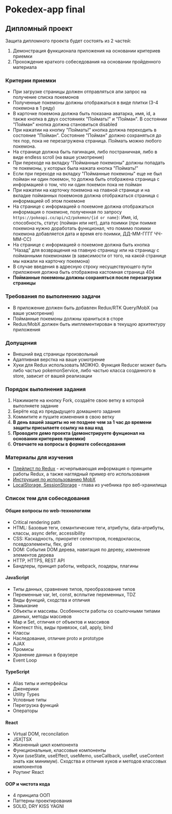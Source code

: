 # Pokedex-app final

## Дипломный проект

Защита дипломного проекта будет состоять из 2 частей:
1. Демонстрация функционала приложения на основании критериев приемки
2. Прохождение краткого собеседования на основании пройденного материала

### Критерии приемки

- При загрузке страницы должен отправляться апи запрос на получение списка покемонов
- Полученные покемоны должны отображаться в виде плитки (3-4 покемона в 1 ряду)
- В карточке покемона должна быть показана аватарка, имя, id, а также кнопка в двух состояниях "Поймать!" и "Пойман". В состоянии "Пойман" кнопка должна становиться disabled
- При нажатии на кнопку "Поймать!" кнопка должна переходить в состояние "Пойман". Состояние "Пойман" должно сохраняться до тех пор, пока не перезагружена страница. Поймать можно любого покемона.
- На странице должна быть пагинация, либо постраничная, либо в виде endless scroll (на ваше усмотрение)
- При переходе на вкладку "Пойманные покемоны" должны попадать те покемоны, у которых была нажата кнопка "Поймать!"
- Если при переходе на вкладку "Пойманные покемоны" еще не был пойман ни один покемон, то должна быть отображена страница с информацией о том, что ни один покемон пока не пойман
- При нажатии на карточку покемона на главной странице и на вкладке пойманных покемонов должна отображаться страница с информацией об этом покемоне
- На странице с информацией о покемоне должна отображаться информация о покемоне, полученная по запросу `https://pokeapi.co/api/v2/pokemon/{id or name}`: Имя, id, способность, статус (пойман или нет), дата поимки (при поимке покемона нужно доработать функционал, что помимо поимки покемона добавляется дата и время его поимки, ДД-ММ-ГГГГ ЧЧ-ММ-СС)
- На странице с информацией о покемоне должна быть кнопка "Назад" для возвращения на главную страницу или на страницу с пойманными покемонами (в зависимости от того, на какой странице мы нажали на карточку покемона)
- В случае введения в адресную строку несуществующего пути приложения должна быть отображена кастомная страница 404
- **Пойманные покемоны должны сохраняться после перезагрузки страницы**

### Требования по выполнению задачи

- В приложение должен быть добавлен Redux/RTK Query/MobX (на ваше усмотрение)
- Пойманные покемоны должны храниться в сторе
- Redux/MobX должен быть имплементирован в текущую архитектуру приложения

### Допущения

- Внешний вид страницы произвольный
- Адаптивная верстка на ваше усмотрение
- Хуки для Redux использовать МОЖНО. Функция Reducer может быть либо частью pokemonService, либо частью класса созданного в store, зависит от вашей реализации

### Порядок выполнения задания

1. Нажимаете на кнопку Fork, создаёте свою ветку в которой выполняете задание
2. Берёте код из предыдущего домашнего задания
3. Коммитите и пушите изменения в свою ветку
4. **В день вашей защиты но не позднее чем за 1 час до времени защиты присылаете ссылку на ваш код**
5. **Проводите демо проекта (демонстрируете фунционал на основании критериев приемки)**
6. **Отвечаете на вопросы в формате собеседования**

### Материалы для изучения

- [Плейлист по Redux](https://www.youtube.com/watch?v=5Qtqzeh5FeM&list=PL6DxKON1uLOHsBCJ_vVuvRsW84VnqmPp6) - исчерпывающая информация о принципе работы Redux, а также наглядный пример его использования
- [Инструкция по использованию MobX](https://www.youtube.com/watch?v=jn-L1SFYdIc)
- [LocalStorage, SessionStorage](https://learn.javascript.ru/localstorage) - глава из учебника про веб-хранилища

### Список тем для собеседования

#### Общие вопросы по web-технологиям
- Critical rendering path
- HTML: Базовые теги, семантические теги, атрибуты, data-атрибуты, классы, async defer, accessibility
- CSS: Каскадность, приоритет селекторов, псевдоклассы, псевдоэлементы, flex, grid
- DOM: События DOM дерева, навигация по дереву, изменение элементов дерева
- HTTP, HTTPS, REST API
- Бандлеры, принцип работы, webpack, лоадеры, плагины 

#### JavaScript
- Типы данных, сравнение типов, преобразование типов
- Переменные var, let, const, всплытие переменных, TDZ
- Виды функций, сходства и отличия
- Замыкание
- Объекты и массивы. Особенности работы со ссылочными типами данных, методы массивов
- Map и Set, отличия от объектов и массивов
- Контекст this, виды привязок, call, apply, bind
- Классы
- Наследование, отличие proto и prototype
- AJAX
- Промисы
- Хранение данных в браузере
- Event Loop

#### TypeScript
- Alias типы и интерфейсы
- Дженерики
- Utility Types
- Условные типы
- Перегрузка функций
- Операторы

#### React
- Virtual DOM, reconcilation
- JSX|TSX
- Жизненный цикл компонента
- Функциональные, классовые компоненты
- Хуки (useState, useEffect, useMemo, useCallback, useRef, useContext знать как минимум). Сходства и отличия хуков и методов классовых компонентов
- Роутинг React

#### OOP и чистота кода
- 4 принципа ООП
- Паттерны проектирования
- SOLID, DRY KISS YAGNI
